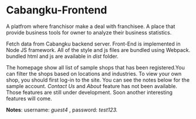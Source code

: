 # Cabangku-Frontend
A platfrom where franchisor make a deal with franchisee. A place that provide business tools for owner to analyze their business statistics.

Fetch data from Cabangku backend server. Front-End is implemented in Node JS framework. All of the style and js files are bundled using Webpack. bundled html and js are available in *dist* folder. 

The homepage show all list of sample shops that has been registered.You can filter the shops based on locations and industries.
To view your own shop, you should first log-in to the site. You can see the notes below for the sample account. *Contact Us* and *About* feature has not been available. Those features are still under development. Soon another interesting features will come.

**Notes**:
username: *guest4* ,
password: *test123.*
